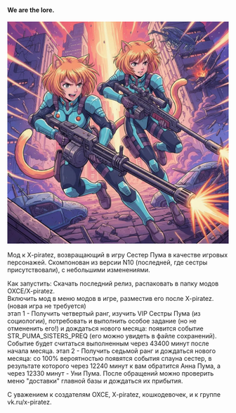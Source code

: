 #### We are the lore.

![picture](kdpv.webp "Puma Sisters")

Мод к X-piratez, возвращающий в игру Сестер Пума в качестве игровых персонажей.
Скомпонован из версии N10 (последней, где сестры присутствовали), с небольшими изменениями.

Как запустить: 
Скачать последний релиз, распаковать в папку модов OXCE/X-piratez.  
Включить мод в меню модов в игре, разместив его после X-piratez.
(новая игра не требуется)  
этап 1 - Получить четвертый ранг, изучить VIP Сестры Пума (из социологии), потребовать и выполнить особое задание (но не отмененить его!) и дождаться нового месяца: появится событие STR_PUMA_SISTERS_PREQ (его можно увидеть в файле сохранений). Событие будет считаться выполненным через 43400 минут после начала месяца.
этап 2 - Получить седьмой ранг и дождаться нового месяца: со 100% вероятностью появятся события спауна сестер, в результате которого через 12240 минут к вам обратится Анна Пума, а через 12330 минут - Уни Пума. После обращений можно проверить меню "доставки" главной базы и дождаться их прибытия.  

С уважением к создателям OXCE, X-piratez, кошкодевочек, и к группе vk.ru/x-piratez.
